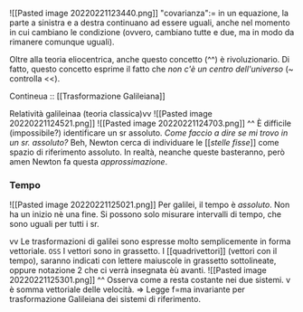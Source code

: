 ![[Pasted image 20220221123440.png]]
"covarianza":= in un equazione, la parte a sinistra e a destra continuano ad essere uguali, anche nel momento in cui cambiano le condizione (ovvero, cambiano tutte e due, ma in modo da rimanere comunque uguali).

Oltre alla teoria eliocentrica, anche questo concetto (^^) è rivoluzionario. Di fatto, questo concetto esprime il fatto che _non c'è un centro dell'universo_ (~ controlla <<).

Contineua :: [[Trasformazione Galileiana]]

Relatività galileinaa (teoria classica)vv
![[Pasted image 20220221124521.png]]
![[Pasted image 20220221124703.png]]
^^ È difficile (impossibile?) identificare un sr assoluto. _Come faccio a dire se mi trovo in un sr. assoluto?_
Beh, Newton cerca di individuare le [[_stelle fisse_]] come spazio di riferimento assoluto. In realtà, neanche queste basteranno, però amen Newton fa questa _approssimazione_.

### Tempo
![[Pasted image 20220221125021.png]]
Per galilei, il tempo è _assoluto_. Non ha un inizio nè una fine. Si possono solo misurare intervalli di tempo, che sono uguali per tutti i sr.

vv Le trasformazioni di galilei sono espresse molto semplicemente in forma vettoriale.
`OSS` I vettori sono in grassetto. I [[quadrivettori]] (vettori con il tempo), saranno indicati con lettere maiuscole in grassetto sottolineate, oppure notazione 2 che ci verrà insegnata èù avanti.
![[Pasted image 20220221125301.png]]
^^ Osserva come a resta costante nei due sistemi. v è somma vettoriale delle velocità. => Legge f=ma invariante per trasformazione Galileiana dei sistemi di riferimento.